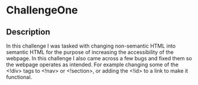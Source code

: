 # ChallengeOne

## Description

In this challenge I was tasked with changing non-semantic HTML into semantic HTML for the purpose of increasing the accessibility of the webpage. In this challenge I also came across a few bugs and fixed them so the webpage operates as intended. For example changing some of the <!div> tags to <!nav> or <!section>, or adding the <!id> to a link to make it functional.  
